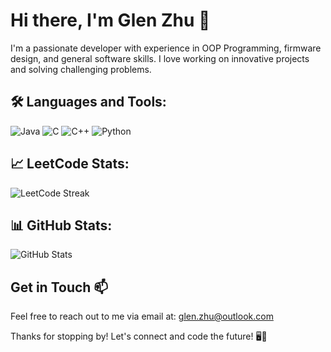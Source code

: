 
# Hi there, I'm Glen Zhu 👋

I'm a passionate developer with experience in OOP Programming, firmware design, and general software skills. I love working on innovative projects and solving challenging problems.

## 🛠 Languages and Tools:
![Java](https://img.shields.io/badge/Java-ED8B00?style=for-the-badge&logo=java&logoColor=white)
![C](https://img.shields.io/badge/C-00599C?style=for-the-badge&logo=c&logoColor=white)
![C++](https://img.shields.io/badge/C%2B%2B-00599C?style=for-the-badge&logo=c%2B%2B&logoColor=white)
![Python](https://img.shields.io/badge/python-3670A0?style=for-the-badge&logo=python&logoColor=ffdd54)

## 📈 LeetCode Stats:
![LeetCode Streak](https://leetcode-streak-stats.herokuapp.com/?user=Glenyz)


## 📊 GitHub Stats:
![GitHub Stats](https://github-readme-stats.vercel.app/api?username=Glenyz&show_icons=true&theme=light)

## Get in Touch 📫
Feel free to reach out to me via email at: glen.zhu@outlook.com

Thanks for stopping by! Let's connect and code the future! 🖥️🚀
